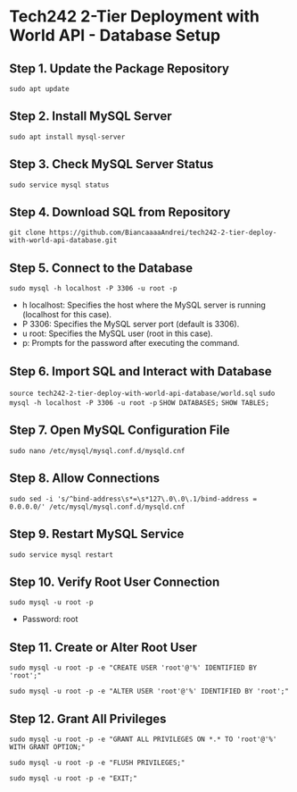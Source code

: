 # Tech242 2-Tier Deployment with World API - Database Setup

## Step 1. Update the Package Repository

```
sudo apt update

```

## Step 2. Install MySQL Server

```
sudo apt install mysql-server
```


## Step 3. Check MySQL Server Status
```
sudo service mysql status
```

## Step 4. Download SQL from Repository
```
git clone https://github.com/BiancaaaaAndrei/tech242-2-tier-deploy-with-world-api-database.git
```

## Step 5. Connect to the Database
```
sudo mysql -h localhost -P 3306 -u root -p
```

- h localhost: Specifies the host where the MySQL server is running (localhost for this case).
- P 3306: Specifies the MySQL server port (default is 3306).
- u root: Specifies the MySQL user (root in this case).
- p: Prompts for the password after executing the command.


## Step 6. Import SQL and Interact with Database

```source tech242-2-tier-deploy-with-world-api-database/world.sql```
```sudo mysql -h localhost -P 3306 -u root -p```
```SHOW DATABASES;```
```SHOW TABLES;```

## Step 7. Open MySQL Configuration File

```sudo nano /etc/mysql/mysql.conf.d/mysqld.cnf```

## Step 8. Allow Connections

```sudo sed -i 's/^bind-address\s*=\s*127\.0\.0\.1/bind-address = 0.0.0.0/' /etc/mysql/mysql.conf.d/mysqld.cnf```

## Step 9. Restart MySQL Service

```sudo service mysql restart```

## Step 10. Verify Root User Connection

```sudo mysql -u root -p```
- Password: root

## Step 11. Create or Alter Root User

```sudo mysql -u root -p -e "CREATE USER 'root'@'%' IDENTIFIED BY 'root';"```

```sudo mysql -u root -p -e "ALTER USER 'root'@'%' IDENTIFIED BY 'root';"```


## Step 12. Grant All Privileges

```sudo mysql -u root -p -e "GRANT ALL PRIVILEGES ON *.* TO 'root'@'%' WITH GRANT OPTION;"```

```sudo mysql -u root -p -e "FLUSH PRIVILEGES;"```

```sudo mysql -u root -p -e "EXIT;"```

